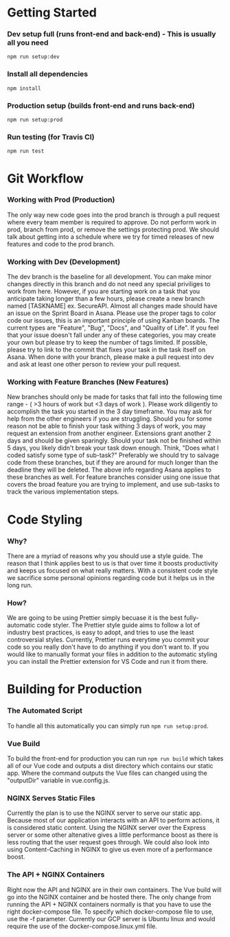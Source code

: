 # Getting Started

### Dev setup full (runs front-end and back-end) - This is usually all you need
```
npm run setup:dev
```

### Install all dependencies
```
npm install
```

### Production setup (builds front-end and runs back-end)
```
npm run setup:prod
```

### Run testing (for Travis CI)
```
npm run test
```

# Git Workflow

### Working with Prod (Production)

The only way new code goes into the prod branch is through a pull request where every team member is required to approve. Do not perform work in prod, branch from prod, or remove the settings protecting prod. We should talk about getting into a schedule where we try for timed releases of new features and code to the prod branch.

### Working with Dev (Development)

The dev branch is the baseline for all development. You can make minor changes directly in this branch and do not need any special priviliges to work from here. However, if you are starting work on a task that you anticipate taking longer than a few hours, please create a new branch named \[TASKNAME\] ex. SecureAPI. Almost all changes made should have an issue on the Sprint Board in Asana. Please use the proper tags to color code our issues, this is an important principle of using Kanban boards. The current types are "Feature", "Bug", "Docs", and "Quality of Life". If you feel that your issue doesn't fall under any of these categories, you may create your own but please try to keep the number of tags limited. If possible, please try to link to the commit that fixes your task in the task itself on Asana. When done with your branch, please make a pull request into dev and ask at least one other person to review your pull request.

### Working with Feature Branches (New Features)

New branches should only be made for tasks that fall into the following time range - ( >3 hours of work but <3 days of work ). Please work diligently to accomplish the task you started in the 3 day timeframe. You may ask for help from the other engineers if you are struggling. Should you for some reason not be able to finish your task withing 3 days of work, you may request an extension from another engineer. Extensions grant another 2 days and should be given sparingly. Should your task not be finished within 5 days, you likely didn't break your task down enough. Think, "Does what I coded satisfy some type of sub-task?" Preferably we should try to salvage code from these branches, but if they are around for much longer than the deadline they will be deleted. The above info regarding Asana applies to these branches as well. For feature branches consider using one issue that covers the broad feature you are trying to implement, and use sub-tasks to track the various implementation steps.

# Code Styling

### Why?

There are a myriad of reasons why you should use a style guide. The reason that I think applies best to us is that over time it boosts productivity and keeps us focused on what really matters. With a consistent code style we sacrifice some personal opinions regarding code but it helps us in the long run.

### How?

We are going to be using Prettier simply becuase it is the best fully-automatic code styler. The Prettier style guide aims to follow a lot of industry best practices, is easy to adopt, and tries to use the least controversial styles. Currently, Prettier runs everytime you commit your code so you really don't have to do anything if you don't want to. If you would like to manually format your files in addition to the automatic styling you can install the Prettier extension for VS Code and run it from there.

# Building for Production

### The Automated Script

To handle all this automatically you can simply run ``` npm run setup:prod ```.

### Vue Build

To build the front-end for production you can run ``` npm run build ``` which takes all of our Vue code and outputs a dist directory which contains our static app. Where the command outputs the Vue files can changed using the "outputDir" variable in vue.config.js.

### NGINX Serves Static Files

Currently the plan is to use the NGINX server to serve our static app. Because most of our application interacts with an API to perform actions, it is considered static content. Using the NGINX server over the Express server or some other altenative gives a little performance boost as there is less routing that the user request goes through. We could also look into using Content-Caching in NGINX to give us even more of a performance boost.

### The API + NGINX Containers

Right now the API and NGINX are in their own containers. The Vue build will go into the NGINX container and be hosted there. The only change from running the API + NGINX containers normally is that you have to use the right docker-compose file. To specify which docker-compose file to use, use the -f parameter. Currently our GCP server is Ubuntu linux and would require the use of the docker-compose.linux.yml file.